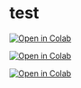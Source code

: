 # test

[![Open in Colab](https://colab.research.google.com/assets/colab-badge.svg)](https://colab.research.google.com/github/taroyabuki/test/blob/master/r.ipynb)

[![Open in Colab](https://colab.research.google.com/assets/colab-badge.svg)](https://colab.research.google.com/github/taroyabuki/test/blob/master/python.ipynb)

[![Open in Colab](https://colab.research.google.com/assets/colab-badge.svg)](https://colab.research.google.com/github/taroyabuki/test/blob/master/python-results.ipynb)